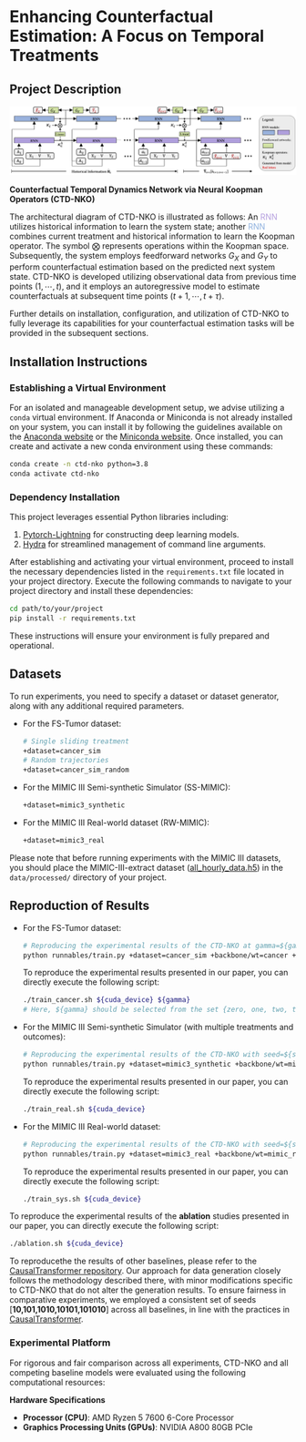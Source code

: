 # Enhancing Counterfactual Estimation: A Focus on Temporal Treatments

## Project Description

![model](./model.png)

**Counterfactual Temporal Dynamics Network via Neural Koopman Operators (CTD-NKO)**

The architectural diagram of CTD-NKO is illustrated as follows: An <span style="color:#B6A0DF;">RNN</span> utilizes historical information to learn the system state; another <span style="color:#90B2DF;">RNN</span> combines current treatment and historical information to learn the Koopman operator. The symbol $\bigotimes$ represents operations within the Koopman space. Subsequently, the system employs feedforward networks $G_X$ and $G_Y$ to perform counterfactual estimation based on the predicted next system state. CTD-NKO is developed utilizing observational data from previous time points $(1,\cdots,t)$, and it employs an autoregressive model to estimate counterfactuals at subsequent time points $(t+1,\cdots,t+\tau)$.

Further details on installation, configuration, and utilization of CTD-NKO to fully leverage its capabilities for your counterfactual estimation tasks will be provided in the subsequent sections.

## Installation Instructions

### Establishing a Virtual Environment
For an isolated and manageable development setup, we advise utilizing a `conda` virtual environment. If Anaconda or Miniconda is not already installed on your system, you can install it by following the guidelines available on the [Anaconda website](https://www.anaconda.com/products/distribution) or the [Miniconda website](https://docs.conda.io/en/latest/miniconda.html). Once installed, you can create and activate a new conda environment using these commands:

```bash
conda create -n ctd-nko python=3.8
conda activate ctd-nko
```



### Dependency Installation

This project leverages essential Python libraries including:

1. [Pytorch-Lightning](https://pytorch-lightning.readthedocs.io/en/latest/) for constructing deep learning models.
2. [Hydra](https://hydra.cc/docs/intro/) for streamlined management of command line arguments.

After establishing and activating your virtual environment, proceed to install the necessary dependencies listed in the `requirements.txt` file located in your project directory. Execute the following commands to navigate to your project directory and install these dependencies:

```bash
cd path/to/your/project
pip install -r requirements.txt
```

These instructions will ensure your environment is fully prepared and operational.



## Datasets

To run experiments, you need to specify a dataset or dataset generator, along with any additional required parameters. 

- For the FS-Tumor dataset:
  ```bash
  # Single sliding treatment
  +dataset=cancer_sim
  # Random trajectories
  +dataset=cancer_sim_random
  ```

- For the MIMIC III Semi-synthetic Simulator (SS-MIMIC):

  ```bash
  +dataset=mimic3_synthetic
  ```

- For the MIMIC III Real-world dataset (RW-MIMIC):

  ```bash
  +dataset=mimic3_real
  ```

Please note that before running experiments with the MIMIC III datasets, you should place the MIMIC-III-extract dataset ([all_hourly_data.h5](https://github.com/MLforHealth/MIMIC_Extract)) in the `data/processed/` directory of your project. 



## Reproduction of Results

- For the FS-Tumor dataset: 

  ```bash
  # Reproducing the experimental results of the CTD-NKO at gamma=${gamma} with seed=${seed}
  python runnables/train.py +dataset=cancer_sim +backbone/wt=cancer +backbone/hparams/cancer=${gamma} exp.seed=${seed} exp.logging=False
  ```

  To reproduce the experimental results presented in our paper, you can directly execute the following script:

  ```bash
  ./train_cancer.sh ${cuda_device} ${gamma}
  # Here, ${gamma} should be selected from the set {zero, one, two, three, four}.

- For the MIMIC III Semi-synthetic Simulator (with multiple treatments and outcomes):

  ```bash
  # Reproducing the experimental results of the CTD-NKO with seed=${seed}
  python runnables/train.py +dataset=mimic3_synthetic +backbone/wt=mimic_synthetic +backbone/hparams=mimic_synthetic exp.seed=${seed} exp.logging=False
  ```

  To reproduce the experimental results presented in our paper, you can directly execute the following script:

  ```bash
  ./train_real.sh ${cuda_device}
  ```

- For the MIMIC III Real-world dataset:

  ```bash
  # Reproducing the experimental results of the CTD-NKO with seed=${seed}
  python runnables/train.py +dataset=mimic3_real +backbone/wt=mimic_real +backbone/hparams=mimic_real exp.seed=${seed} exp.logging=False
  ```
	To reproduce the experimental results presented in our paper, you can directly execute the following script:

  ```bash
  ./train_sys.sh ${cuda_device}
  ```



To reproduce the experimental results of the **ablation** studies presented in our paper, you can directly execute the following script:

```bash
./ablation.sh ${cuda_device}
```

To reproducethe the results of other baselines, please refer to the [CausalTransformer repository](https://github.com/Valentyn1997/CausalTransformer). Our approach for data generation closely follows the methodology described there, with minor modifications specific to CTD-NKO that do not alter the generation results. To ensure fairness in comparative experiments, we employed a consistent set of seeds [**10,101,1010,10101,101010**] across all baselines, in line with the practices in [CausalTransformer](https://proceedings.mlr.press/v162/melnychuk22a/melnychuk22a.pdf).



### Experimental Platform

For rigorous and fair comparison across all experiments, CTD-NKO and all competing baseline models were evaluated using the following computational resources:

**Hardware Specifications**

- **Processor (CPU)**: AMD Ryzen 5 7600 6-Core Processor
- **Graphics Processing Units (GPUs)**: NVIDIA A800 80GB PCIe

